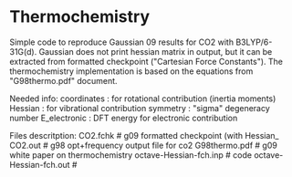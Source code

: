 # Thermochemistry

Simple code to reproduce  Gaussian 09 results for CO2 with B3LYP/6-31G(d).
Gaussian does not print hessian matrix in output, but it can be extracted from formatted checkpoint  ("Cartesian Force Constants").
The thermochemistry implementation is based on the equations from "G98thermo.pdf"  document.

 Needed info:
    coordinates   :    for rotational contribution (inertia moments)
    Hessian       :    for vibrational contribution
    symmetry      :    "sigma" degeneracy number
    E_electronic  :     DFT energy for electronic contribution

 Files descritption:
    CO2.fchk                     # g09  formatted checkpoint (with Hessian_
    CO2.out                      # g98  opt+frequency  output file  for co2
    G98thermo.pdf                # g09 white paper on thermochemistry 
    octave-Hessian-fch.inp       #  code
    octave-Hessian-fch.out       #
